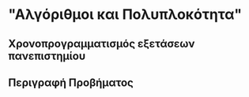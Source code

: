 # "Αλγόριθμοι και Πολυπλοκότητα"
## Χρονοπρογραμματισμός εξετάσεων πανεπιστημίου

## Περιγραφή Προβήματος
